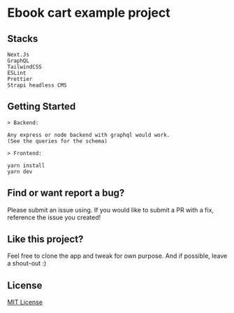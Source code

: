 # Ebook cart example project

## Stacks
	Next.Js  
	GraphQL  
	TailwindCSS  
	ESLint  
	Prettier  
	Strapi headless CMS  

## Getting Started

	> Backend:
  
	Any express or node backend with graphql would work.
	(See the queries for the schema)
	
 	> Frontend:
	
	yarn install
	yarn dev

## Find or want report a bug?
Please submit an issue using. If you would like to submit a PR with a fix, reference the issue you created!

## Like this project?
Feel free to clone the app and tweak for own purpose. And if possible, leave a shout-out :)

## License
[MIT License](https://github.com/subhash-ranjan/next-tailwind-strapi-ecart/blob/master/LICENSE)
